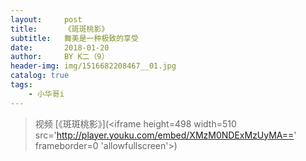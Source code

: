 ```yaml
---
layout:     post
title:      《斑斑桃影》
subtitle:   舞美是一种极致的享受
date:       2018-01-20
author:     BY K二（9）
header-img: img/1516682208467__01.jpg
catalog: true
tags:
    - 小华哥i
---
```

> 视频 [《斑斑桃影》](<iframe height=498 width=510 src='http://player.youku.com/embed/XMzM0NDExMzUyMA==' frameborder=0 'allowfullscreen'></iframe>)
